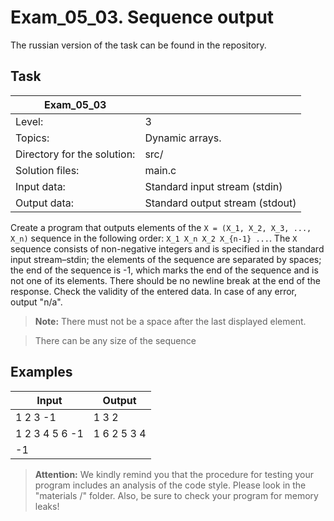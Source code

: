 # Exam_05_03. Sequence output 
The russian version of the task can be found in the repository.

## Task

| Exam_05_03 | |
| ------ | ------ |
| Level: | 3 |
| Topics: | Dynamic arrays. |
| Directory for the solution: | src/ |
| Solution files: | main.c |
| Input data: | Standard input stream (stdin) |
| Output data: | Standard output stream (stdout) |

Create a program that outputs elements of the `X = (X_1, X_2, X_3, ..., X_n)` sequence in the following order: `X_1 X_n X_2 X_{n-1} ...`. The `X` sequence consists of non-negative integers and is specified in the standard input stream–stdin; the elements of the sequence are separated by spaces; the end of the sequence is -1, which marks the end of the sequence and is not one of its elements. There should be no newline break at the end of the response. Check the validity of the entered data. In case of any error, output "n/a".

> **Note:** There must not be a space after the last displayed element.

> There can be any size of the sequence

## Examples

| Input | Output |
| ------ | ------ |
| 1 2 3 -1 | 1 3 2 |
| 1 2 3 4 5 6 -1 | 1 6 2 5 3 4 |
| -1 |  |

> **Attention:** We kindly remind you that the procedure for testing your program includes an analysis of the code style. Please look in the "materials /" folder. Also, be sure to check your program for memory leaks!
